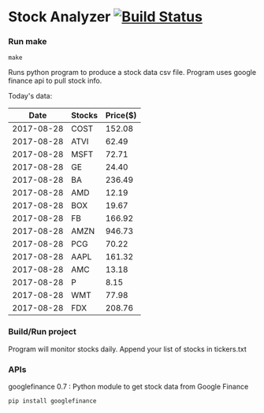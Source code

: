 # Stock Analyzer [![Build Status](https://travis-ci.org/ogoyal/StockAnalyzer.svg?branch=master)](https://travis-ci.org/ogoyal/StockAnalyzer)

### Run make
```
make
```

Runs python program to produce a stock data csv file. Program uses google finance api to pull stock info.

Today's data:

| Date| Stocks| Price($) | 
| --- | --- | ---  | 
| 2017-08-28| COST| 152.08 | 
| 2017-08-28| ATVI| 62.49 | 
| 2017-08-28| MSFT| 72.71 | 
| 2017-08-28| GE| 24.40 | 
| 2017-08-28| BA| 236.49 | 
| 2017-08-28| AMD| 12.19 | 
| 2017-08-28| BOX| 19.67 | 
| 2017-08-28| FB| 166.92 | 
| 2017-08-28| AMZN| 946.73 | 
| 2017-08-28| PCG| 70.22 | 
| 2017-08-28| AAPL| 161.32 | 
| 2017-08-28| AMC| 13.18 | 
| 2017-08-28| P| 8.15 | 
| 2017-08-28| WMT| 77.98 | 
| 2017-08-28| FDX| 208.76 | 

### Build/Run project

Program will monitor stocks daily. Append your list of stocks in tickers.txt

### APIs
googlefinance 0.7 : Python module to get stock data from Google Finance

```
pip install googlefinance
```

